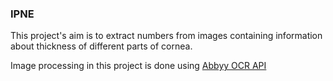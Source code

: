 ### IPNE

This project's aim is to extract numbers from images containing information about thickness of different parts of cornea.

Image processing in this project is done using [Abbyy OCR API](https://cloud.ocrsdk.com/)

